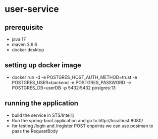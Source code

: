 # user-service

## prerequisite 
- java 17 
- maven 3.9.6
- docker desktop

## setting up docker image
- docker run -d -e POSTGRES_HOST_AUTH_METHOD=trust -e POSTGRES_USER=backend -e POSTGRES_PASSWORD -e POSTGRES_DB=userDB -p 5432:5432 postgres:13

## running the application
- build the service in STS/Intellij
- Run the spring-boot application and go to http://localhost:8080/
- for testing /login and /register POST enpoints we can use postman to pass the RequestBody


